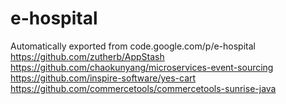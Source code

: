 # e-hospital
Automatically exported from code.google.com/p/e-hospital</br>
https://github.com/zutherb/AppStash</br>
https://github.com/chaokunyang/microservices-event-sourcing</br>
https://github.com/inspire-software/yes-cart</br>
https://github.com/commercetools/commercetools-sunrise-java
